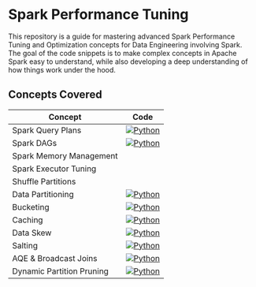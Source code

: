 # Spark Performance Tuning

This repository is a guide for mastering advanced Spark Performance Tuning and Optimization concepts for Data Engineering involving Spark. The goal of the code snippets is to make complex concepts in Apache Spark easy to understand, while also developing a deep understanding of how things work under the hood.


## Concepts Covered

| Concept             | Code                                                     |
|---------------------|----------------------------------------------------------|
| Spark Query Plans           | [![Python](https://img.shields.io/badge/Code-Python-blue?style=flat-square&logo=python&logoColor=white)](/spark/2_reading_query_plans.ipynb) |
| Spark DAGs           | [![Python](https://img.shields.io/badge/Code-Python-blue?style=flat-square&logo=python&logoColor=white)](/spark/3_reading_query_DAGs.ipynb) |
| Spark Memory Management           |  |
| Spark Executor Tuning  |  |
| Shuffle Partitions      |  |
| Data Partitioning        | [![Python](https://img.shields.io/badge/Code-Python-blue?style=flat-square&logo=python&logoColor=white)](/spark/5_0_partitioning.ipynb) |
| Bucketing       | [![Python](https://img.shields.io/badge/Code-Python-blue?style=flat-square&logo=python&logoColor=white)](/spark/6_0_bucketing.ipynb) |
| Caching           | [![Python](https://img.shields.io/badge/Code-Python-blue?style=flat-square&logo=python&logoColor=white)](/spark/4_caching.ipynb) |
| Data Skew                 | [![Python](https://img.shields.io/badge/Code-Python-blue?style=flat-square&logo=python&logoColor=white)](/spark/1_data_skew/) |
| Salting                 | [![Python](https://img.shields.io/badge/Code-Python-blue?style=flat-square&logo=python&logoColor=white)](/spark/1_data_skew/4_salting.ipynb) |
| AQE & Broadcast Joins                 | [![Python](https://img.shields.io/badge/Code-Python-blue?style=flat-square&logo=python&logoColor=white)](/spark/1_data_skew/3_solving_data_skew_aqe_broadcast.ipynb) |
| Dynamic Partition Pruning                 | [![Python](https://img.shields.io/badge/Code-Python-blue?style=flat-square&logo=python&logoColor=white)](/spark/5_1_dynamic_partition_pruning.ipynb) |

